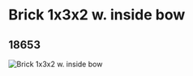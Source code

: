 # Brick 1x3x2 w. inside bow
## 18653
![Brick 1x3x2 w. inside bow](https://lc-www-live-s.legocdn.com/media/bricks/5/2/6110019.jpg)